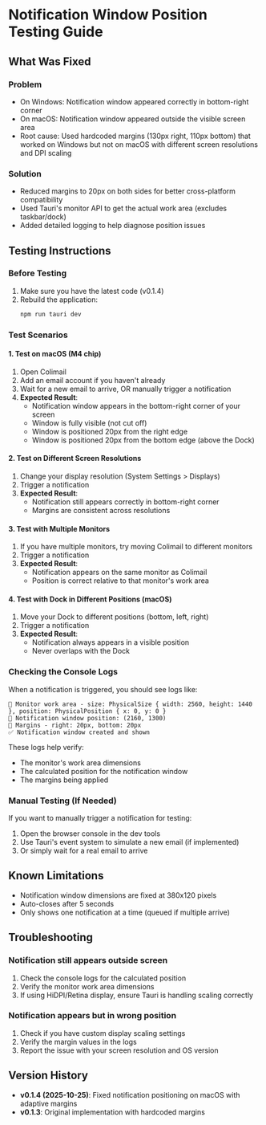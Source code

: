 # Notification Window Position Testing Guide

## What Was Fixed

### Problem
- On Windows: Notification window appeared correctly in bottom-right corner
- On macOS: Notification window appeared outside the visible screen area
- Root cause: Used hardcoded margins (130px right, 110px bottom) that worked on Windows but not on macOS with different screen resolutions and DPI scaling

### Solution
- Reduced margins to 20px on both sides for better cross-platform compatibility
- Used Tauri's monitor API to get the actual work area (excludes taskbar/dock)
- Added detailed logging to help diagnose position issues

## Testing Instructions

### Before Testing
1. Make sure you have the latest code (v0.1.4)
2. Rebuild the application:
   ```bash
   npm run tauri dev
   ```

### Test Scenarios

#### 1. Test on macOS (M4 chip)
1. Open Colimail
2. Add an email account if you haven't already
3. Wait for a new email to arrive, OR manually trigger a notification
4. **Expected Result**: 
   - Notification window appears in the bottom-right corner of your screen
   - Window is fully visible (not cut off)
   - Window is positioned 20px from the right edge
   - Window is positioned 20px from the bottom edge (above the Dock)

#### 2. Test on Different Screen Resolutions
1. Change your display resolution (System Settings > Displays)
2. Trigger a notification
3. **Expected Result**: 
   - Notification still appears correctly in bottom-right corner
   - Margins are consistent across resolutions

#### 3. Test with Multiple Monitors
1. If you have multiple monitors, try moving Colimail to different monitors
2. Trigger a notification
3. **Expected Result**: 
   - Notification appears on the same monitor as Colimail
   - Position is correct relative to that monitor's work area

#### 4. Test with Dock in Different Positions (macOS)
1. Move your Dock to different positions (bottom, left, right)
2. Trigger a notification
3. **Expected Result**: 
   - Notification always appears in a visible position
   - Never overlaps with the Dock

### Checking the Console Logs

When a notification is triggered, you should see logs like:
```
📍 Monitor work area - size: PhysicalSize { width: 2560, height: 1440 }, position: PhysicalPosition { x: 0, y: 0 }
📍 Notification window position: (2160, 1300)
📍 Margins - right: 20px, bottom: 20px
✅ Notification window created and shown
```

These logs help verify:
- The monitor's work area dimensions
- The calculated position for the notification window
- The margins being applied

### Manual Testing (If Needed)

If you want to manually trigger a notification for testing:

1. Open the browser console in the dev tools
2. Use Tauri's event system to simulate a new email (if implemented)
3. Or simply wait for a real email to arrive

## Known Limitations

- Notification window dimensions are fixed at 380x120 pixels
- Auto-closes after 5 seconds
- Only shows one notification at a time (queued if multiple arrive)

## Troubleshooting

### Notification still appears outside screen
1. Check the console logs for the calculated position
2. Verify the monitor work area dimensions
3. If using HiDPI/Retina display, ensure Tauri is handling scaling correctly

### Notification appears but in wrong position
1. Check if you have custom display scaling settings
2. Verify the margin values in the logs
3. Report the issue with your screen resolution and OS version

## Version History

- **v0.1.4 (2025-10-25)**: Fixed notification positioning on macOS with adaptive margins
- **v0.1.3**: Original implementation with hardcoded margins
